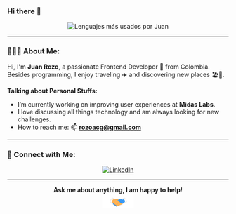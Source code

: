 ### Hi there 👋


<!-- Most Used Languages Card -->
<div align="center">
  <picture>
    <source srcset="https://github-readme-stats.vercel.app/api/top-langs/?username=manhud&layout=compact&theme=github_dark" media="(prefers-color-scheme: dark)">
    <source srcset="https://github-readme-stats.vercel.app/api/top-langs/?username=manhud&layout=compact&theme=default" media="(prefers-color-scheme: light), (prefers-color-scheme: no-preference)">
    <img src="https://github-readme-stats.vercel.app/api/top-langs/?username=manhud&layout=compact&theme=github_dark" alt="Lenguajes más usados por Juan">
  </picture>
</div>

---
### 👨🏽‍💻 About Me:
Hi, I'm **Juan Rozo**, a passionate Frontend Developer 🚀 from Colombia. Besides programming, I enjoy traveling ✈️ and discovering new places 🏖️🌄.

**Talking about Personal Stuffs:**
- I’m currently working on improving user experiences at **Midas Labs**.
- I love discussing all things technology and am always looking for new challenges.
- How to reach me: 📫 **rozoacg@gmail.com**

---
### 🤝 Connect with Me:
<div align="center">
  <a href="https://www.linkedin.com/in/juan-guillermo-rozo-4820b778/" target="_blank">
    <img src="https://www.vectorlogo.zone/logos/linkedin/linkedin-icon.svg" width="30px" alt="LinkedIn">
  </a>
</div>

---
<div align="center">
  <b>Ask me about anything, I am happy to help!</b>
  <br>
  <img src="https://github.com/Manhud/Manhud/blob/main/Handshake%20(1).gif" height="33px" />
</div>

